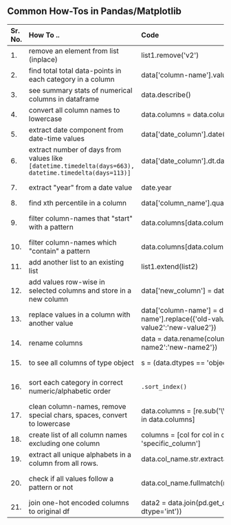 ## Common How-Tos in Pandas/Matplotlib

| Sr. No. | How To .. | Code | Comments |
| :-- | :-- | :-- | :-- |
| 1. | remove an element from list (inplace) | list1.remove('v2') | list1 = ['v1', 'v2', 'v3'] |
| 2. | find total total data-points in each category in a column | data['column-name'].value_counts() | |
| 3. | see summary stats of numerical columns in dataframe | data.describe() | to see summary stats of specific set of columns: data[columns-list].describe() |
| 4. | convert all column names to lowercase | data.columns = data.columns.str.lower() | |
| 5. | extract date component from date-time values | data['date_column'].date() | |
| 6. | extract number of days from values like <code>[datetime.timedelta(days=663), datetime.timedelta(days=113)]</code> | data['date_column'].dt.days | |
| 7. | extract "year" from a date value | date.year | e.g. date1 = '2024-03-24'; date1.year gives 2024| |
| 8. | find xth percentile in a column | data['column_name'].quantile(0.99) | gives 99th percentile; |
| 9. | filter column-names that "start" with a pattern | data.columns[data.columns.str.startswith('pattern')].tolist() |If <code>.tolist()</code> isn't used, it returns a Pandas Index object which looks like a Py list but is not really a list.|
| 10. | filter column-names which "contain" a pattern | data.columns[data.columns.str.contain('pattern')].tolist() | |
| 11. | add another list to an existing list | list1.extend(list2) | |
| 12. | add values row-wise in selected columns and store in a new column| data['new_column'] = data[columns].sum(axis=1)| axis=1 means "sum across columns for each row" |
| 13. | replace values in a column with another value | data['column-name'] = data['column-name'].replace({'old-value1':'new-value1', 'old-value2':'new-value2'}) |
| 14. | rename columns | data = data.rename(columns = {'oldname: newname', 'old-name2':'new-name2'}) | |
| 15. | to see all columns of type object | s = (data.dtypes == 'object'); list(s[s].index) | The 2nd line returns the names of all columns |
| 16. | sort each category in correct numeric/alphabetic order | <code>.sort_index()</cpde> | E.g. data['cat_type'].value_counts().sort_index() arranges category names alphabetically|
| 17. | clean column-names, remove special chars, spaces, convert to lowercase | data.columns = [re.sub('\W+', '_', col.lower()).strip('_') for col in data.columns] | "\W+" is regex pattern for all non-alphanumeric characters. all chars except [a-z][A-Z][0-9] and '_'|
| 18. | create list of all column names excluding one column | columns = [col for col in data.columns if col != 'specific_column'] | replace "specific_column" with desired colname.|
| 19. | extract all unique alphabets in a column from all rows. | data.col_name.str.extractall(r'([A-Za-z])')[0] |
| 20. | check if all values follow a pattern or not | data.col_name.fullmatch(r'A-Z\d{4}').all() | checks if all values start with capital letter, followed by 4 digits. Useful for user-id kinda columns.|
| 21. | join one-hot encoded columns to original df | data2 = data.join(pd.get_dummies(data[selected_cols], dtype='int')) | `dtype=int` makes sure values in encoded cols are 0/1 instead of False/True |



